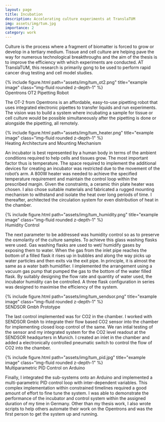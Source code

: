 ```yaml
---
layout: page
title: Incubation
description: Accelerating culture experiments at TranslaTUM
img: assets/img/tum.jpg
importance: 2
category: work
---
```


Culture is the process where a fragment of biomatter is forced to grow or develop in a tertiary
medium. Tissue and cell culture are helping pave the way for numerous technological breakthroughs
and the aim of the thesis is to improve the efficiency with which experiments are conducted. AT TranslaTUM,
this research is primarily gong to be used to perform rapid cancer drug testing and cell model studies.

<div class="row justify-content-sm-center">
    <div class="col-sm mt-3 mt-md-0">
        {% include figure.html path="assets/img/tum_ot2.png" title="example image" class="img-fluid rounded z-depth-1" %}
    </div>
</div>
<div class="caption">
    Opentrons OT2 Pipetting Robot
</div>

The OT-2 from Opentrons is an affordable, easy-to-use pipetting robot that uses
integrated electronic pipettes to transfer liquids and run experiments. The vision was to build a system where
incubating a sample for tissue or cell culture would be possible simultaneously after the 
pipetting is done or alongside the pipetting, all remotely. 

<div class="row justify-content-sm-center">
    <div class="col-sm mt-3 mt-md-0">
        {% include figure.html path="assets/img/tum_heater.png" title="example image" class="img-fluid rounded z-depth-1" %}
    </div>
</div>
<div class="caption">
    Heating Architecture and Mounting Mechanism
</div>

An incubator is best represented by a human body in terms of the
ambient conditions required to help cells and tissues grow. The most
important factor thus is temperature. The space required to implement
the additional devices for creating an incubator was restricted due to the
movement of the robot’s arm. A 800W heater was needed to achieve
the specified temperature requirement and maintain the control loop
within the prescribed margin. Given the constraints, a ceramic thin plate
heater was chosen. I also chose suitable materials and fabricated a rugged mounting
mechanism to withstand and isolate the heat over long periods of time.
I thereafter, architected the circulation system for even distribution of
heat in the chamber.

<div class="row justify-content-sm-center">
    <div class="col-sm mt-3 mt-md-0">
        {% include figure.html path="assets/img/tum_humidity.png" title="example image" class="img-fluid rounded z-depth-1" %}
    </div>
</div>
<div class="caption">
    Humidity Control
</div>

The next parameter to be addressed was humidity control so as to
preserve the osmolarity of the culture samples. To achieve this glass
washing flasks were used. Gas washing flasks are used to wet/ humidify gases by exposing
them to water. When the gas from the inlet pipe reaches the bottom of a filled flask it rises up
in bubbles and along the way picks up water particles and then exits via the exit pipe. In
principle, it is almost the same as a water bath humidifier. I implemented the arrangement using a
vacuum gas pump that pumped the gas to the bottom of the water filled
flask. By suitably designing the flow rate and quantity of water used, the
incubator humidity can be controlled. A three flask configuration in
series was designed to maximise the efficiency of the system.

<div class="row justify-content-sm-center">
    <div class="col-sm mt-3 mt-md-0">
        {% include figure.html path="assets/img/tum_sendsor.png" title="example image" class="img-fluid rounded z-depth-1" %}
    </div>
</div>
<div class="caption">
    SENDSOR Gmbh Prototype
</div>

The last control implemented was for CO2 in the chamber. I worked with SENDSOR Gmbh to integrate their flow based
CO2 sensor into the chamber for implementing closed loop control of the same. We ran intial testing of the sensor and
my integrated system for the CO2 level readout at the SENDSOR headqurters in Munich. I created an inlet in the chamber
and added a electronically controlled pneumatic switch to control the flow of CO2 into the chamber.

<div class="row justify-content-sm-center">
    <div class="col-sm mt-3 mt-md-0">
        {% include figure.html path="assets/img/tum_pid.jpg" title="example image" class="img-fluid rounded z-depth-1" %}
    </div>
</div>
<div class="caption">
    Multiparametric PID Control on Arduino
</div>

Finally, I integrated the sub-systems onto an Arduino and implemented
a multi-parametric PID control loop with inter-dependent variables. This
complex implementation within constrained timelines required a good
amount of effort to fine tune the system. I was able to demonstrate the
performance of the incubator and control system within the assigned
duration of my time in Germany. Other than my thesis work,
I also wrote scripts to help others automate their work on the Opentrons
and was the first person to get the system up and running. 